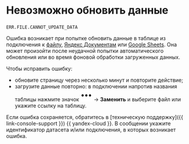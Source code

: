 # Невозможно обновить данные

`ERR.FILE.CANNOT_UPDATE_DATA`

Ошибка возникает при попытке обновить данные в таблице из подключения к [файлу](../../operations/connection/create-file.md), [Яндекс Документам](../../operations/connection/create-yadocs.md) или [Google Sheets](../../operations/connection/create-google-sheets.md). Она может произойти после неудачной попытки автоматического обновления или во время фоновой обработки загруженных данных.

Чтобы исправить ошибку:

* обновите страницу через несколько минут и повторите действие;
* загрузите данные повторно: в подключении напротив названия таблицы нажмите значок ![image](../../../_assets/console-icons/ellipsis.svg) → **Заменить** и выберите файл или укажите ссылку на таблицу.

Если ошибка сохраняется, обратитесь в [техническую поддержку]({{ link-console-support }}) {{ yandex-cloud }}. В сообщении укажите идентификатор датасета и/или подключения, в которых возникает ошибка.